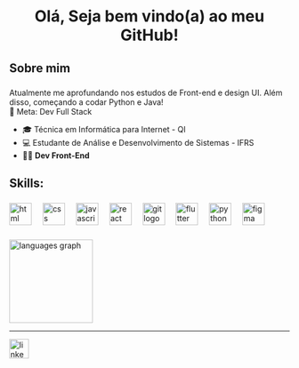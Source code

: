 <h1 align="center">Olá, Seja bem vindo(a) ao meu GitHub! </h1>

###

<h2 align="left">Sobre mim</h2>

###

<p align="left">Atualmente me aprofundando nos estudos de Front-end e design UI. Além disso, começando a codar Python e Java! <br>🎯 Meta: Dev Full Stack</p>

<ul align="left">
  <li>🎓 Técnica em Informática para Internet - QI</li>
  <li>💻 Estudante de Análise e Desenvolvimento de Sistemas</i> - IFRS</li>
  <li>👩‍💻 <strong>Dev Front-End</strong></li>
</ul>

###

<h2 align="left">Skills: </h2>

###

<div align="left">
  <img src="https://cdn.jsdelivr.net/gh/devicons/devicon/icons/html5/html5-original.svg" height="40" alt="html logo" />
  <img width="12" />
  <img src="https://cdn.jsdelivr.net/gh/devicons/devicon/icons/css3/css3-original.svg" height="40" alt="css logo" />
  <img width="12" />
  <img src="https://cdn.jsdelivr.net/gh/devicons/devicon/icons/javascript/javascript-original.svg" height="40" alt="javascript logo"  />
  <img width="12" />
   <img src="https://cdn.jsdelivr.net/gh/devicons/devicon/icons/react/react-original.svg" height="40" alt="react logo"  />
  <img width="12" />
  <img src="https://cdn.jsdelivr.net/gh/devicons/devicon/icons/git/git-original.svg" height="40" alt="git logo" />
  <img width="12" />
  <img src="https://cdn.jsdelivr.net/gh/devicons/devicon/icons/flutter/flutter-original.svg" height="40" alt="flutter logo" />
  <img width="12" />
  <img src="https://cdn.jsdelivr.net/gh/devicons/devicon/icons/python/python-original.svg" height="40" alt="python logo" />
  <img width="12" />
  <img src="https://cdn.jsdelivr.net/gh/devicons/devicon/icons/figma/figma-original.svg" height="40" alt="figma logo" />
  <img width="12" />
  
  <!--<img src="https://cdn.jsdelivr.net/gh/devicons/devicon/icons/typescript/typescript-original.svg" height="40" alt="typescript logo"  />
  <img width="12" />-->
  <!--<img src="https://cdn.jsdelivr.net/gh/devicons/devicon/icons/nextjs/nextjs-original.svg" height="40" alt="nextjs logo"  />
  <img width="12" />
  <img src="https://cdn.jsdelivr.net/gh/devicons/devicon/icons/nodejs/nodejs-original.svg" height="40" alt="nodejs logo"  />
  <img width="12" />
  <img src="https://cdn.jsdelivr.net/gh/devicons/devicon/icons/nestjs/nestjs-original.svg" height="40" alt="nestjs logo"  />
  <img width="12" />
  <img src="https://cdn.jsdelivr.net/gh/devicons/devicon/icons/jest/jest-plain.svg" height="40" alt="jest logo"  />-->
</div>

###

<div align="left">
  <img src="https://github-readme-stats.vercel.app/api/top-langs?username=emilyqdrosa&locale=en&hide_title=false&layout=compact&card_width=320&langs_count=5&theme=dracula&hide_border=false&order=2" height="150" alt="languages graph"  />
</div>

<hr>

<div align="left">
<!--<a href="link do portfolio" target="_blank">
    <img src="https://img.shields.io/static/v1?message=Portfolio&logo=google-chrome&label=&color=0F9D58&logoColor=white&labelColor=&style=for-the-badge" height="35" alt="portfolio logo" /></a>-->
  
  <a href="https://www.linkedin.com/in/emily-quevedo" target="_blank">
    <img src="https://img.shields.io/static/v1?message=LinkedIn&logo=linkedin&label=&color=0077B5&logoColor=white&labelColor=&style=for-the-badge" height="35" alt="linkedin logo"/></a>
</div>
